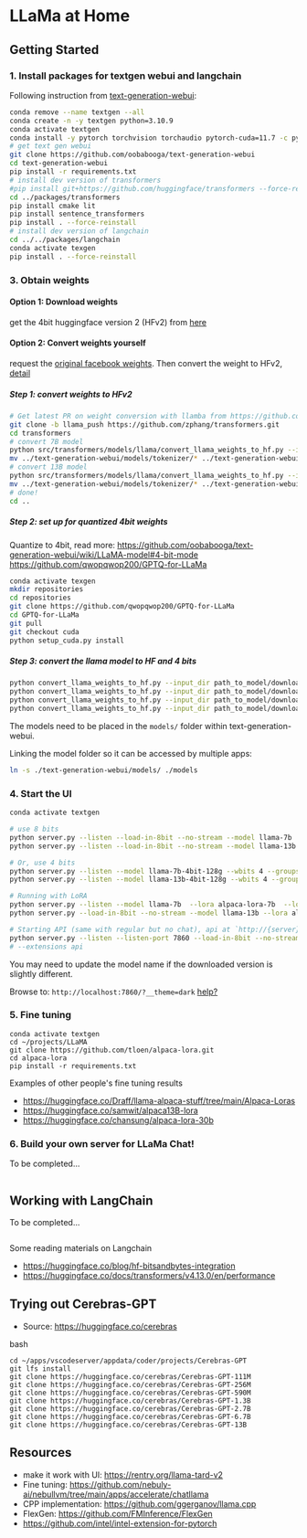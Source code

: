 # LLaMa at Home

## Getting Started

### 1. Install packages for textgen webui and langchain

Following instruction from [text-generation-webui](https://github.com/oobabooga/text-generation-webui#manual-installation-using-conda):

```bash
conda remove --name textgen --all
conda create -n -y textgen python=3.10.9
conda activate textgen
conda install -y pytorch torchvision torchaudio pytorch-cuda=11.7 -c pytorch -c nvidia
# get text gen webui
git clone https://github.com/oobabooga/text-generation-webui
cd text-generation-webui
pip install -r requirements.txt
# install dev version of transformers
#pip install git+https://github.com/huggingface/transformers --force-reinstall
cd ../packages/transformers
pip install cmake lit
pip install sentence_transformers
pip install . --force-reinstall
# install dev version of langchain
cd ../../packages/langchain
conda activate texgen
pip install . --force-reinstall
```

### 3. Obtain weights

#### Option 1: Download weights

get the 4bit huggingface version 2 (HFv2) from [here](https://rentry.org/llama-tard-v2)

#### Option 2: Convert weights yourself

request the [original facebook weights](https://github.com/facebookresearch/llama). Then convert the weight to HFv2, [detail](https://github.com/oobabooga/text-generation-webui/wiki/LLaMA-model#convert_llama_weights_to_hfpy)

##### Step 1: convert weights to HFv2

```bash
# Get latest PR on weight conversion with llamba from https://github.com/huggingface/transformers
git clone -b llama_push https://github.com/zphang/transformers.git
cd transformers
# convert 7B model
python src/transformers/models/llama/convert_llama_weights_to_hf.py --input_dir ../llama/downloads --model_size 7B --output_dir ../text-generation-webui/models
mv ../text-generation-webui/models/tokenizer/* ../text-generation-webui/models/llama-7b
# convert 13B model
python src/transformers/models/llama/convert_llama_weights_to_hf.py --input_dir ../llama/downloads --model_size 13B --output_dir ../text-generation-webui/models
mv ../text-generation-webui/models/tokenizer/* ../text-generation-webui/models/llama-13b
# done!
cd ..
```

##### Step 2: set up for quantized 4bit weights

Quantize to 4bit, read more: https://github.com/oobabooga/text-generation-webui/wiki/LLaMA-model#4-bit-mode
https://github.com/qwopqwop200/GPTQ-for-LLaMa

```bash
conda activate texgen
mkdir repositories
cd repositories
git clone https://github.com/qwopqwop200/GPTQ-for-LLaMa
cd GPTQ-for-LLaMa
git pull
git checkout cuda
python setup_cuda.py install
```

##### Step 3: convert the llama model to HF and 4 bits

```bash
python convert_llama_weights_to_hf.py --input_dir path_to_model/downloads --model_size 7B --output_dir ../../models_converted
python convert_llama_weights_to_hf.py --input_dir path_to_model/downloads --model_size 13B --output_dir ../../models_converted
python convert_llama_weights_to_hf.py --input_dir path_to_model/downloads --model_size 30B --output_dir ../../models_converted
python convert_llama_weights_to_hf.py --input_dir path_to_model/downloads --model_size 65B --output_dir ../../models_converted
```

The models need to be placed in the `models/` folder within text-generation-webui.

Linking the model folder so it can be accessed by multiple apps:
```bash
ln -s ./text-generation-webui/models/ ./models
```

### 4. Start the UI

```bash
conda activate textgen

# use 8 bits
python server.py --listen --load-in-8bit --no-stream --model llama-7b
python server.py --listen --load-in-8bit --no-stream --model llama-13b

# Or, use 4 bits
python server.py --listen --model llama-7b-4bit-128g --wbits 4 --groupsize 128 --no-stream --chat
python server.py --listen --model llama-13b-4bit-128g --wbits 4 --groupsize 128 -chat

# Running with LoRA
python server.py --listen --model llama-7b  --lora alpaca-lora-7b  --load-in-8bit
python server.py --load-in-8bit --no-stream --model llama-13b --lora alpaca13B-lora --listen

# Starting API (same with regular but no chat), api at `http://{server}:7860/api/textgen`
python server.py --listen --listen-port 7860 --load-in-8bit --no-stream --model llama-7b
# --extensions api
```

You may need to update the model name if the downloaded version is slightly different.

Browse to: `http://localhost:7860/?__theme=dark`
[help?](https://github.com/oobabooga/text-generation-webui#starting-the-web-ui)


### 5. Fine tuning

```
conda activate textgen
cd ~/projects/LLaMA
git clone https://github.com/tloen/alpaca-lora.git
cd alpaca-lora
pip install -r requirements.txt
```

Examples of other people's fine tuning results
* https://huggingface.co/Draff/llama-alpaca-stuff/tree/main/Alpaca-Loras
* https://huggingface.co/samwit/alpaca13B-lora
* https://huggingface.co/chansung/alpaca-lora-30b


### 6. Build your own server for LLaMa Chat!

To be completed...

```bash

```

## Working with LangChain

To be completed...

```bash

```

Some reading materials on Langchain
* https://huggingface.co/blog/hf-bitsandbytes-integration
* https://huggingface.co/docs/transformers/v4.13.0/en/performance


## Trying out Cerebras-GPT

* Source: https://huggingface.co/cerebras

bash
```
cd ~/apps/vscodeserver/appdata/coder/projects/Cerebras-GPT
git lfs install
git clone https://huggingface.co/cerebras/Cerebras-GPT-111M
git clone https://huggingface.co/cerebras/Cerebras-GPT-256M
git clone https://huggingface.co/cerebras/Cerebras-GPT-590M
git clone https://huggingface.co/cerebras/Cerebras-GPT-1.3B
git clone https://huggingface.co/cerebras/Cerebras-GPT-2.7B
git clone https://huggingface.co/cerebras/Cerebras-GPT-6.7B
git clone https://huggingface.co/cerebras/Cerebras-GPT-13B
```

## Resources
* make it work with UI: https://rentry.org/llama-tard-v2
* Fine tuning: https://github.com/nebuly-ai/nebullvm/tree/main/apps/accelerate/chatllama
* CPP implementation: https://github.com/ggerganov/llama.cpp
* FlexGen: https://github.com/FMInference/FlexGen
* https://github.com/intel/intel-extension-for-pytorch
